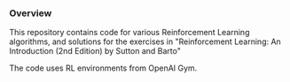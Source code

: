 ### Overview

This repository contains code for various Reinforcement Learning algorithms, and solutions for the exercises in "Reinforcement Learning: An Introduction (2nd Edition) by Sutton and Barto"

The code uses RL environments from OpenAI Gym.